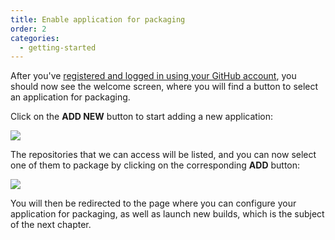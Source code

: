 ```yaml
---
title: Enable application for packaging
order: 2
categories:
  - getting-started
---
```


After you've [registered and logged in using your GitHub account][register], you should now see the welcome screen, where you will find a button to select an application for packaging.

Click on the **ADD NEW** button to start adding a new application:

<img src="{{ site.baseurl }}/static/img/packager-click-new.png" />

The repositories that we can access will be listed, and you can now select one of them to package by clicking on the corresponding **ADD** button:

<img src="{{ site.baseurl }}/static/img/packager-apps-new.png" />

You will then be redirected to the page where you can configure your application for packaging, as well as launch new builds, which is the subject of the next chapter.

[register]: ../register
